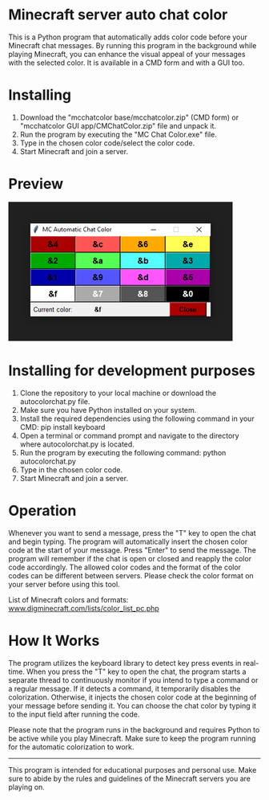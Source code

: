 # Minecraft server auto chat color
<p>This is a Python program that automatically adds color code before your Minecraft chat messages. By running this program in the background while playing Minecraft, you can enhance the visual appeal of your messages with the selected color. It is available in a CMD form and with a GUI too.</p>

# Installing
<ol>
<li>Download the "mcchatcolor base/mcchatcolor.zip" (CMD form) or "mcchatcolor GUI app/CMChatColor.zip" file and unpack it.
<li>Run the program by executing the "MC Chat Color.exe" file.</li>
<li>Type in the chosen color code/select the color code.</li>
<li>Start Minecraft and join a server.</li>
</ol>

# Preview
<img src="preview/preview1.png">

# Installing for development purposes
<ol>
<li>Clone the repository to your local machine or download the autocolorchat.py file.</li>
<li>Make sure you have Python installed on your system.</li>
<li>Install the required dependencies using the following command in your CMD: pip install keyboard</li>
<li>Open a terminal or command prompt and navigate to the directory where autocolorchat.py is located.</li>
<li>Run the program by executing the following command: python autocolorchat.py</li>
<li>Type in the chosen color code.</li>
<li>Start Minecraft and join a server.</li>
</ol>

# Operation
<p>Whenever you want to send a message, press the "T" key to open the chat and begin typing. The program will automatically insert the chosen color code at the start of your message.
Press "Enter" to send the message. The program will remember if the chat is open or closed and reapply the color code accordingly. The allowed color codes and the format of the color codes can be different between servers. Please check the color format on your server before using this tool.</p>

<p>List of Minecraft colors and formats: <a href="https://www.digminecraft.com/lists/color_list_pc.php">www.digminecraft.com/lists/color_list_pc.php</a></p>

# How It Works
<p>The program utilizes the keyboard library to detect key press events in real-time. When you press the "T" key to open the chat, the program starts a separate thread to continuously monitor if you intend to type a command or a regular message. If it detects a command, it temporarily disables the colorization. Otherwise, it injects the chosen color code at the beginning of your message before sending it. You can choose the chat color by typing it to the input field after running the code.</p>

<p>Please note that the program runs in the background and requires Python to be active while you play Minecraft. Make sure to keep the program running for the automatic colorization to work.</p>

<hr>
<p>This program is intended for educational purposes and personal use. Make sure to abide by the rules and guidelines of the Minecraft servers you are playing on.</p>
